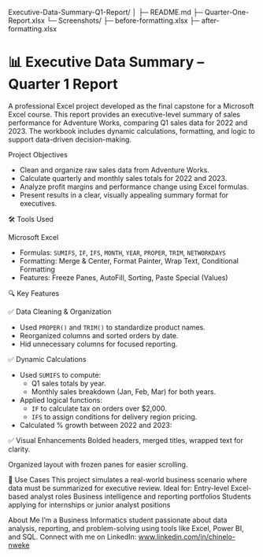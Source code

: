 Executive-Data-Summary-Q1-Report/
│
├─ README.md
├─ Quarter-One-Report.xlsx
└─ Screenshots/
   ├─ before-formatting.xlsx
   ├─ after-formatting.xlsx
   
# 📊 Executive Data Summary – Quarter 1 Report

A professional Excel project developed as the final capstone for a Microsoft Excel course. This report provides an executive-level 
summary of sales performance for Adventure Works, comparing Q1 sales data for 2022 and 2023. The workbook includes dynamic calculations, formatting, and logic to support data-driven decision-making.

  Project Objectives

- Clean and organize raw sales data from Adventure Works.
- Calculate quarterly and monthly sales totals for 2022 and 2023.
- Analyze profit margins and performance change using Excel formulas.
- Present results in a clear, visually appealing summary format for executives.

🛠️ Tools Used

Microsoft Excel
  - Formulas: `SUMIFS`, `IF`, `IFS`, `MONTH`, `YEAR`, `PROPER`, `TRIM`, `NETWORKDAYS`
  - Formatting: Merge & Center, Format Painter, Wrap Text, Conditional Formatting
  - Features: Freeze Panes, AutoFill, Sorting, Paste Special (Values)

🔍 Key Features

✅ Data Cleaning & Organization
- Used `PROPER()` and `TRIM()` to standardize product names.
- Reorganized columns and sorted orders by date.
- Hid unnecessary columns for focused reporting.

 ✅ Dynamic Calculations
- Used `SUMIFS` to compute:
  - Q1 sales totals by year.
  - Monthly sales breakdown (Jan, Feb, Mar) for both years.
- Applied logical functions:
  - `IF` to calculate tax on orders over $2,000.
  - `IFS` to assign conditions for delivery region pricing.
- Calculated % growth between 2022 and 2023:
 
✅ Visual Enhancements
Bolded headers, merged titles, wrapped text for clarity.

Organized layout with frozen panes for easier scrolling.

🧩 Use Cases
This project simulates a real-world business scenario where data must be summarized for executive review. Ideal for:
Entry-level Excel-based analyst roles
Business intelligence and reporting portfolios
Students applying for internships or junior analyst positions

About Me
I’m a Business Informatics student passionate about data analysis, reporting, and problem-solving using tools like Excel, Power BI, and SQL.
Connect with me on LinkedIn: www.linkedin.com/in/chinelo-nweke 
